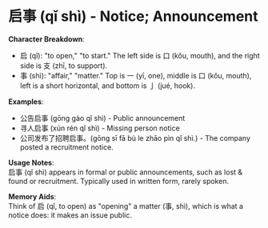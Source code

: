 # **启事 (qǐ shì) - Notice; Announcement**

**Character Breakdown**:  
- 启 (qǐ): "to open," "to start." The left side is 口 (kǒu, mouth), and the right side is 支 (zhī, to support).  
- 事 (shì): "affair," "matter." Top is 一 (yī, one), middle is 口 (kǒu, mouth), left is a short horizontal, and bottom is 亅 (jué, hook).

**Examples**:  
- 公告启事 (gōng gào qǐ shì) - Public announcement  
- 寻人启事 (xún rén qǐ shì) - Missing person notice  
- 公司发布了招聘启事。(gōng sī fā bù le zhāo pìn qǐ shì.) - The company posted a recruitment notice.

**Usage Notes**:  
启事 (qǐ shì) appears in formal or public announcements, such as lost & found or recruitment. Typically used in written form, rarely spoken.

**Memory Aids**:  
Think of 启 (qǐ, to open) as "opening" a matter (事, shì), which is what a notice does: it makes an issue public.